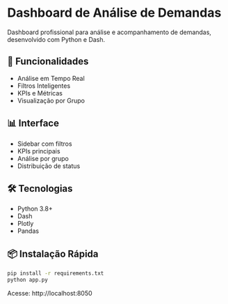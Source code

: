 # Dashboard de Análise de Demandas

Dashboard profissional para análise e acompanhamento de demandas, desenvolvido com Python e Dash.

## 🚀 Funcionalidades

- Análise em Tempo Real
- Filtros Inteligentes
- KPIs e Métricas
- Visualização por Grupo

## 📊 Interface

- Sidebar com filtros
- KPIs principais
- Análise por grupo
- Distribuição de status

## 🛠️ Tecnologias

- Python 3.8+
- Dash
- Plotly
- Pandas

## 📦 Instalação Rápida

```bash
pip install -r requirements.txt
python app.py
```

Acesse: http://localhost:8050
